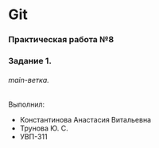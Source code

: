 # Git
### Практическая работа №8
### Задание 1.
###### main-ветка. 

Выполнил:
* Константинова Анастасия Витальевна
* Трунова Ю. С.
* УВП-311
